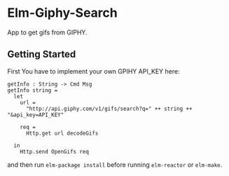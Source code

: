 # Elm-Giphy-Search

App to get gifs from GIPHY.

## Getting Started

First You have to implement your own GPIHY API_KEY here:

```
getInfo : String -> Cmd Msg
getInfo string = 
  let
    url = 
      "http://api.giphy.com/v1/gifs/search?q=" ++ string ++ "&api_key=API_KEY" 

    req = 
      Http.get url decodeGifs

  in
    Http.send OpenGifs req
```

and then run `elm-package install` before running `elm-reactor` or `elm-make`.